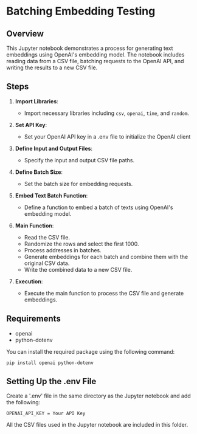 
# Batching Embedding Testing

## Overview

This Jupyter notebook demonstrates a process for generating text embeddings using OpenAI's embedding model. The notebook includes reading data from a CSV file, batching requests to the OpenAI API, and writing the results to a new CSV file.

## Steps

1. **Import Libraries**: 
    - Import necessary libraries including `csv`, `openai`, `time`, and `random`.

2. **Set API Key**:
    - Set your OpenAI API key in a .env file to initialize the OpenAI client

3. **Define Input and Output Files**:
    - Specify the input and output CSV file paths.

4. **Define Batch Size**:
    - Set the batch size for embedding requests.

5. **Embed Text Batch Function**:
    - Define a function to embed a batch of texts using OpenAI's embedding model.

6. **Main Function**:
    - Read the CSV file.
    - Randomize the rows and select the first 1000.
    - Process addresses in batches.
    - Generate embeddings for each batch and combine them with the original CSV data.
    - Write the combined data to a new CSV file.

7. **Execution**:
    - Execute the main function to process the CSV file and generate embeddings.

## Requirements

- openai
- python-dotenv

You can install the required package using the following command:
```
pip install openai python-dotenv
```

## Setting Up the .env File 

Create a '.env' file in the same directory as the Jupyter notebook and add the following:
```
OPENAI_API_KEY = Your API Key
```

All the CSV files used in the Jupyter notebook are included in this folder.

